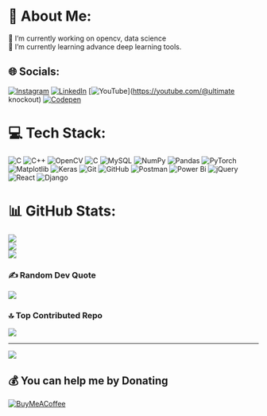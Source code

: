 # 💫 About Me:
🔭 I’m currently working on opencv, data science<br>🌱 I’m currently learning advance deep learning tools.<br>


## 🌐 Socials:
[![Instagram](https://img.shields.io/badge/Instagram-%23E4405F.svg?logo=Instagram&logoColor=white)](https://instagram.com/y_m_b_13) [![LinkedIn](https://img.shields.io/badge/LinkedIn-%230077B5.svg?logo=linkedin&logoColor=white)](https://linkedin.com/in/yashasmb2003) [![YouTube](https://img.shields.io/badge/YouTube-%23FF0000.svg?logo=YouTube&logoColor=white)](https://youtube.com/@ultimate knockout) [![Codepen](https://img.shields.io/badge/Codepen-000000?style=for-the-badge&logo=codepen&logoColor=white)](https://codepen.io/yashasmb) 

# 💻 Tech Stack:
![C](https://img.shields.io/badge/c-%2300599C.svg?style=plastic&logo=c&logoColor=white) ![C++](https://img.shields.io/badge/c++-%2300599C.svg?style=plastic&logo=c%2B%2B&logoColor=white) ![OpenCV](https://img.shields.io/badge/opencv-%23white.svg?style=plastic&logo=opencv&logoColor=white) ![C](https://img.shields.io/badge/c-%2300599C.svg?style=plastic&logo=c&logoColor=white) ![MySQL](https://img.shields.io/badge/mysql-4479A1.svg?style=plastic&logo=mysql&logoColor=white) ![NumPy](https://img.shields.io/badge/numpy-%23013243.svg?style=plastic&logo=numpy&logoColor=white) ![Pandas](https://img.shields.io/badge/pandas-%23150458.svg?style=plastic&logo=pandas&logoColor=white) ![PyTorch](https://img.shields.io/badge/PyTorch-%23EE4C2C.svg?style=plastic&logo=PyTorch&logoColor=white) ![Matplotlib](https://img.shields.io/badge/Matplotlib-%23ffffff.svg?style=plastic&logo=Matplotlib&logoColor=black) ![Keras](https://img.shields.io/badge/Keras-%23D00000.svg?style=plastic&logo=Keras&logoColor=white) ![Git](https://img.shields.io/badge/git-%23F05033.svg?style=plastic&logo=git&logoColor=white) ![GitHub](https://img.shields.io/badge/github-%23121011.svg?style=plastic&logo=github&logoColor=white) ![Postman](https://img.shields.io/badge/Postman-FF6C37?style=plastic&logo=postman&logoColor=white) ![Power Bi](https://img.shields.io/badge/power_bi-F2C811?style=plastic&logo=powerbi&logoColor=black) ![jQuery](https://img.shields.io/badge/jquery-%230769AD.svg?style=plastic&logo=jquery&logoColor=white) ![React](https://img.shields.io/badge/react-%2320232a.svg?style=plastic&logo=react&logoColor=%2361DAFB) ![Django](https://img.shields.io/badge/django-%23092E20.svg?style=plastic&logo=django&logoColor=white)
# 📊 GitHub Stats:
![](https://github-readme-stats.vercel.app/api?username=yashasmb&theme=monokai&hide_border=false&include_all_commits=false&count_private=false)<br/>
![](https://github-readme-streak-stats.herokuapp.com/?user=yashasmb&theme=monokai&hide_border=false)<br/>
![](https://github-readme-stats.vercel.app/api/top-langs/?username=yashasmb&theme=monokai&hide_border=false&include_all_commits=false&count_private=false&layout=compact)

### ✍️ Random Dev Quote
![](https://quotes-github-readme.vercel.app/api?type=vetical&theme=dark)

### 🔝 Top Contributed Repo
![](https://github-contributor-stats.vercel.app/api?username=yashasmb&limit=5&theme=gruvbox&combine_all_yearly_contributions=true)

---
[![](https://visitcount.itsvg.in/api?id=yashasmb&icon=2&color=0)](https://visitcount.itsvg.in)

  ## 💰 You can help me by Donating
  [![BuyMeACoffee](https://img.shields.io/badge/Buy%20Me%20a%20Coffee-ffdd00?style=for-the-badge&logo=buy-me-a-coffee&logoColor=black)](https://buymeacoffee.com/yashasmb) 

  
<!-- Proudly created with GPRM ( https://gprm.itsvg.in ) -->
